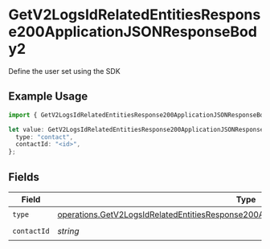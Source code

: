 # GetV2LogsIdRelatedEntitiesResponse200ApplicationJSONResponseBody2

Define the user set using the SDK

## Example Usage

```typescript
import { GetV2LogsIdRelatedEntitiesResponse200ApplicationJSONResponseBody2 } from "orq-poc-typescript-multi-env-version/models/operations";

let value: GetV2LogsIdRelatedEntitiesResponse200ApplicationJSONResponseBody2 = {
  type: "contact",
  contactId: "<id>",
};
```

## Fields

| Field                                                                                                                                                                                              | Type                                                                                                                                                                                               | Required                                                                                                                                                                                           | Description                                                                                                                                                                                        |
| -------------------------------------------------------------------------------------------------------------------------------------------------------------------------------------------------- | -------------------------------------------------------------------------------------------------------------------------------------------------------------------------------------------------- | -------------------------------------------------------------------------------------------------------------------------------------------------------------------------------------------------- | -------------------------------------------------------------------------------------------------------------------------------------------------------------------------------------------------- |
| `type`                                                                                                                                                                                             | [operations.GetV2LogsIdRelatedEntitiesResponse200ApplicationJSONResponseBody1Evals52Type](../../models/operations/getv2logsidrelatedentitiesresponse200applicationjsonresponsebody1evals52type.md) | :heavy_check_mark:                                                                                                                                                                                 | N/A                                                                                                                                                                                                |
| `contactId`                                                                                                                                                                                        | *string*                                                                                                                                                                                           | :heavy_check_mark:                                                                                                                                                                                 | N/A                                                                                                                                                                                                |